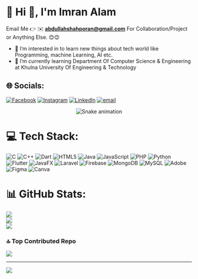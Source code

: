 # 💫 Hi 👋, I'm Imran Alam


Email Me 👉 ✉️ **abdullahshahporan@gmail.com** For Collaboration/Project or Anything Else. 😊😊
- 👀 I’m interested in to learn new things about tech world like Programming, machine Learning, AI etc.
- 🌱 I’m currently learning Department Of Computer Science & Engineering at Khulna University Of Engineering & Technology



## 🌐 Socials:
[![Facebook](https://img.shields.io/badge/Facebook-%231877F2.svg?logo=Facebook&logoColor=white)](https://facebook.com/abdullahshahporan) [![Instagram](https://img.shields.io/badge/Instagram-%23E4405F.svg?logo=Instagram&logoColor=white)](https://instagram.com/abdullahmd.shahporan) [![LinkedIn](https://img.shields.io/badge/LinkedIn-%230077B5.svg?logo=linkedin&logoColor=white)](https://linkedin.com/in/abdullah-md-shahporan) [![email](https://img.shields.io/badge/Email-D14836?logo=gmail&logoColor=white)](mailto:abdullahshahporan@gmail.com) 

<!-- Snake Game Repo View -->

<div align="center">
  <img src="https://profile-readme-generator.com/assets/snake.svg" alt="Snake animation" />
</div>

# 💻 Tech Stack:
![C](https://img.shields.io/badge/c-%2300599C.svg?style=for-the-badge&logo=c&logoColor=white) ![C++](https://img.shields.io/badge/c++-%2300599C.svg?style=for-the-badge&logo=c%2B%2B&logoColor=white) ![Dart](https://img.shields.io/badge/dart-%230175C2.svg?style=for-the-badge&logo=dart&logoColor=white) ![HTML5](https://img.shields.io/badge/html5-%23E34F26.svg?style=for-the-badge&logo=html5&logoColor=white) ![Java](https://img.shields.io/badge/java-%23ED8B00.svg?style=for-the-badge&logo=openjdk&logoColor=white) ![JavaScript](https://img.shields.io/badge/javascript-%23323330.svg?style=for-the-badge&logo=javascript&logoColor=%23F7DF1E) ![PHP](https://img.shields.io/badge/php-%23777BB4.svg?style=for-the-badge&logo=php&logoColor=white) ![Python](https://img.shields.io/badge/python-3670A0?style=for-the-badge&logo=python&logoColor=ffdd54) ![Flutter](https://img.shields.io/badge/Flutter-%2302569B.svg?style=for-the-badge&logo=Flutter&logoColor=white) ![JavaFX](https://img.shields.io/badge/javafx-%23FF0000.svg?style=for-the-badge&logo=javafx&logoColor=white) ![Laravel](https://img.shields.io/badge/laravel-%23FF2D20.svg?style=for-the-badge&logo=laravel&logoColor=white) ![Firebase](https://img.shields.io/badge/firebase-a08021?style=for-the-badge&logo=firebase&logoColor=ffcd34) ![MongoDB](https://img.shields.io/badge/MongoDB-%234ea94b.svg?style=for-the-badge&logo=mongodb&logoColor=white) ![MySQL](https://img.shields.io/badge/mysql-4479A1.svg?style=for-the-badge&logo=mysql&logoColor=white) ![Adobe](https://img.shields.io/badge/adobe-%23FF0000.svg?style=for-the-badge&logo=adobe&logoColor=white) ![Figma](https://img.shields.io/badge/figma-%23F24E1E.svg?style=for-the-badge&logo=figma&logoColor=white) ![Canva](https://img.shields.io/badge/Canva-%2300C4CC.svg?style=for-the-badge&logo=Canva&logoColor=white)
# 📊 GitHub Stats:
![](https://github-readme-stats.vercel.app/api?username=abdullahshahporan&theme=algolia&hide_border=false&include_all_commits=true&count_private=false)<br/>
![](https://nirzak-streak-stats.vercel.app/?user=abdullahshahporan&theme=algolia&hide_border=false)<br/>
![](https://github-readme-stats.vercel.app/api/top-langs/?username=abdullahshahporan&theme=algolia&hide_border=false&include_all_commits=true&count_private=false&layout=compact)


### 🔝 Top Contributed Repo
![](https://github-contributor-stats.vercel.app/api?username=abdullahshahporan&limit=5&theme=dracula&combine_all_yearly_contributions=true)

---
[![](https://visitcount.itsvg.in/api?id=abdullahshahporan&icon=10&color=2)](https://visitcount.itsvg.in)

<!-- Proudly created with GPRM ( https://gprm.itsvg.in ) -->

